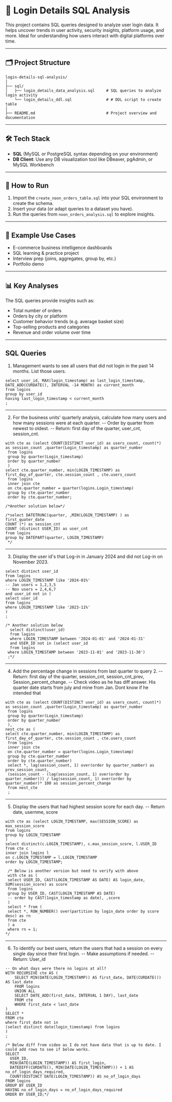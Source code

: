 # 🔐 Login Details SQL Analysis

This project contains SQL queries designed to analyze user login data. It helps uncover trends in user activity, security insights, platform usage, and more. Ideal for understanding how users interact with digital platforms over time.

---

## 🗂️ Project Structure

```
login-details-sql-analysis/
│
├── sql/
│   ├── login_details_data_analysis.sql     # SQL queries to analyze login activity
    └── login_details_ddl.sql               # # DDL script to create table
│
├── README.md                               # Project overview and documentation

```

---

## 🛠️ Tech Stack

- **SQL** (MySQL or PostgreSQL syntax depending on your environment)
- **DB Client**: Use any DB visualization tool like DBeaver, pgAdmin, or MySQL Workbench

---

## 🚀 How to Run

1. Import the `create_noon_orders_table.sql` into your SQL environment to create the schema.
2. Insert your data (or adapt queries to a dataset you have).
3. Run the queries from `noon_orders_analysis.sql` to explore insights.

---

## 📁 Example Use Cases

- E-commerce business intelligence dashboards
- SQL learning & practice project
- Interview prep (joins, aggregates, group by, etc.)
- Portfolio demo

---

## 📊 Key Analyses

The SQL queries provide insights such as:

- Total number of orders
- Orders by city or platform
- Customer behavior trends (e.g. average basket size)
- Top-selling products and categories
- Revenue and order volume over time

---

## SQL Queries

1. Management wants to see all users that did not login in the past 14 months. List those users.

```
select user_id, MAX(login_timestamp) as last_login_timestamp, DATE_ADD(CURDATE(), INTERVAL -14 MONTH) as current_month
from logins
group by user_id
having last_login_timestamp < current_month
;
```

---

2. For the business units' quarterly analysis, calculate how many users and how many sessions were at each quarter.
  -- Order by quarter from newest to oldest.
  -- Return: first day of the quarter, user_cnt, session_cnt.
   
```
with cte as (select COUNT(DISTINCT user_id) as users_count, count(*) as session_count ,quarter(Login_timestamp) as quarter_number
 from logins
 group by quarter(Login_timestamp)
 order by quarter_number
 )
select cte.quarter_number, min(LOGIN_TIMESTAMP) as first_day_of_quarter, cte.session_count , cte.users_count
 from logins
 inner join cte
 on cte.quarter_number = quarter(logins.Login_timestamp)
 group by cte.quarter_number
 order by cte.quarter_number;

/*Another solution below*/

/*select DATETRUNC(quarter, ,MIN(LOGIN_TIMESTAMP) ) as first_quater_date
COUNT (*) as session_cnt
COUNT (distinct USER_ID) as user_cnt
from logins
group by DATEPART(quarter, LOGIN_TIMESTAMP)
 */
```

---

3. Display the user id's that Log-in in January 2024 and did not Log-in on November 2023.
```
select distinct user_id
from logins
where LOGIN_TIMESTAMP like '2024-01%' 
-- Jan users = 1,2,3,5
-- Nov users = 2,4,6,7
and user_id not in (
select user_id 
from logins
where LOGIN_TIMESTAMP like '2023-11%'
)
;

/* Another solution below 
  select distinct(user_id)
  from logins
  where LOGIN_TIMESTAMP between '2024-01-01' and '2024-01-31'
  and USER_ID not in (select user_id
  from logins
 where LOGIN_TIMESTAMP between '2023-11-01' and '2023-11-30')
 ;*/
```

---

4. Add the percentage change in sessions from last quarter to query 2.
-- Return: first day of the quarter, session_cnt, session_cnt_prev, Session_percent_change.
-- Check video as he has diff answer. His quarter date starts from july and mine from Jan. Dont know if he intended that

```
with cte as (select COUNT(DISTINCT user_id) as users_count, count(*) as session_count ,quarter(Login_timestamp) as quarter_number
 from logins
 group by quarter(Login_timestamp)
 order by quarter_number
 ),
nest_cte as (
select cte.quarter_number, min(LOGIN_TIMESTAMP) as first_day_of_quarter, cte.session_count , cte.users_count
 from logins
 inner join cte
 on cte.quarter_number = quarter(logins.Login_timestamp)
 group by cte.quarter_number
 order by cte.quarter_number)
 select *, lag(session_count, 1) over(order by quarter_number) as prev_session_count, 
 (session_count - (lag(session_count, 1) over(order by quarter_number))) / lag(session_count, 1) over(order by quarter_number)* 100 as session_percent_change 
 from nest_cte
 ;
```

---

5. Display the users that had highest session score for each day.
-- Return date, usernme, score

```
with cte as (select LOGIN_TIMESTAMP, max(SESSION_SCORE) as max_session_score
from logins
group by LOGIN_TIMESTAMP
)
select distinct(c.LOGIN_TIMESTAMP), c.max_session_score, l.USER_ID
from cte c
inner join logins l
on c.LOGIN_TIMESTAMP = l.LOGIN_TIMESTAMP
order by LOGIN_TIMESTAMP;
 
 /* Below is another version but need to verify with above
 with cte as (
 select USER_ID, CAST(LOGIN_TIMESTAMP AS DATE) AS login_date, SUM(session_score) as score
 from logins
 group by USER_ID, CAST(LOGIN_TIMESTAMP AS DATE)
 -- order by CAST(1ogin_timestamp as date), ,score
 )
 select * from (
 select *, ROW_NUMBER() over(partition by login_date order by score desc) as rn
 from cte
 ) a 
 where rn = 1;
*/
```

---


6. To identify our best users, return the users that had a session on every single day since their first login.
 -- Make assumptions if needed.
 -- Return: User_id

```
-- On what days were there no logins at all?
WITH RECURSIVE cte AS (
    SELECT MIN(DATE(LOGIN_TIMESTAMP)) AS first_date, DATE(CURDATE()) AS last_date
    FROM logins
    UNION ALL
    SELECT DATE_ADD(first_date, INTERVAL 1 DAY), last_date
    FROM cte
    WHERE first_date < last_date
)
SELECT * 
FROM cte
where first_date not in
(select distinct date(login_timestamp) from logins
)
;

/* Below diff from video as I do not have data that is up to date. I could add rows to see if below works.
SELECT 
  USER_ID, 
  MIN(DATE(LOGIN_TIMESTAMP)) AS first_login,
  DATEDIFF(CURDATE(), MIN(DATE(LOGIN_TIMESTAMP))) + 1 AS no_of_login_days_required,
  COUNT(DISTINCT DATE(LOGIN_TIMESTAMP)) AS no_of_login_days
FROM logins
GROUP BY USER_ID
HAVING no_of_login_days = no_of_login_days_required
ORDER BY USER_ID;*/

```
